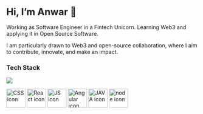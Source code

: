 <h1 style=font-size:25px>Hi, I’m Anwar 👋</h1> 
        
Working as Software Engineer in a Fintech Unicorn.
Learning Web3 and applying it in Open Source Software.

I am particularly drawn to Web3 and open-source collaboration, where I aim to contribute, innovate, and make an impact.
 <div>
<div>
  <h3> Tech Stack</h3>
  <img src=https://go-skill-icons.vercel.app/api/icons?i=ts,js,html,css,cairo,solidity,rust,git,nodejs,npm/>
</div>

 

<img src="https://cdn4.iconfinder.com/data/icons/flat-brand-logo-2/512/css3-512.png" style="width: 50px; height: 50px;"
alt="CSS icon">
<img src="https://cdn0.iconfinder.com/data/icons/logos-brands-in-colors/128/react_color-512.png" style="width: 50px; height: 50px;"
alt="React icon">
<img src="https://cdn4.iconfinder.com/data/icons/logos-and-brands/512/187_Js_logo_logos-512.png" style="width: 50px; height: 50px;"
alt=" JS icon">
<img src="https://cdn4.iconfinder.com/data/icons/logos-and-brands/512/21_Angular_logo_logos-512.png" style="width: 50px; height: 50px;"
alt="Angular icon">
<img src="https://cdn2.iconfinder.com/data/icons/coding-files-extensions/512/coding-file-extension-java-256.png" style="width: 50px; height: 50px;"
alt=" JAVA icon">
<img src="https://icons.iconarchive.com/icons/cjdowner/cryptocurrency-flat/256/Ethereum-ETH-icon.png"  style="width: 50px; height: 50px;" alt="node icon">

</div>

        
